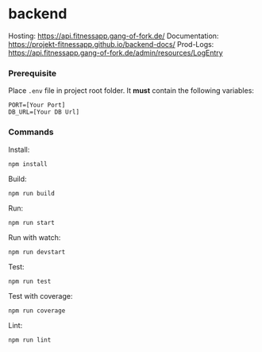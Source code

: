 # backend

Hosting: https://api.fitnessapp.gang-of-fork.de/
Documentation: https://projekt-fitnessapp.github.io/backend-docs/
Prod-Logs: https://api.fitnessapp.gang-of-fork.de/admin/resources/LogEntry

### Prerequisite

Place ```.env``` file in project root folder. It **must** contain the following variables:
```
PORT=[Your Port]
DB_URL=[Your DB Url]
```

### Commands

Install:
```
npm install
```

Build:
```
npm run build
```

Run:
```
npm run start
```

Run with watch:
```
npm run devstart
```

Test:
```
npm run test
```

Test with coverage:
```
npm run coverage
```

Lint:
```
npm run lint
```
